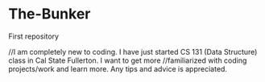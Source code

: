 # The-Bunker
First repository

//I am completely new to coding.  I have just started CS 131 (Data Structure) class in Cal State Fullerton.  I want to get more //familiarized with coding projects/work and learn more.  Any tips and advice is appreciated.
